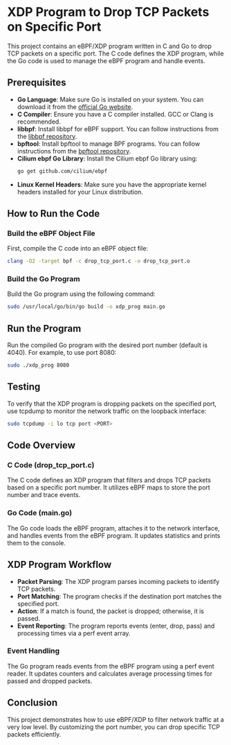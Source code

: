 # XDP Program to Drop TCP Packets on Specific Port

This project contains an eBPF/XDP program written in C and Go to drop TCP packets on a specific port. The C code defines the XDP program, while the Go code is used to manage the eBPF program and handle events.

## Prerequisites

- **Go Language**: Make sure Go is installed on your system. You can download it from the [official Go website](https://golang.org/dl/).
- **C Compiler**: Ensure you have a C compiler installed. GCC or Clang is recommended.
- **libbpf**: Install libbpf for eBPF support. You can follow instructions from the [libbpf repository](https://github.com/libbpf/libbpf).
- **bpftool**: Install bpftool to manage BPF programs. You can follow instructions from the [bpftool repository](https://github.com/libbpf/bpftool).
- **Cilium ebpf Go Library**: Install the Cilium ebpf Go library using:
    ```sh
    go get github.com/cilium/ebpf
    ```
- **Linux Kernel Headers**: Make sure you have the appropriate kernel headers installed for your Linux distribution.

## How to Run the Code

### Build the eBPF Object File

First, compile the C code into an eBPF object file:
```sh
clang -O2 -target bpf -c drop_tcp_port.c -o drop_tcp_port.o
```
### Build the Go Program

Build the Go program using the following command:

```sh
sudo /usr/local/go/bin/go build -o xdp_prog main.go
```
## Run the Program

Run the compiled Go program with the desired port number (default is 4040). For example, to use port 8080:

```sh
sudo ./xdp_prog 8080
```
## Testing

To verify that the XDP program is dropping packets on the specified port, use tcpdump to monitor the network traffic on the loopback interface:

```sh
sudo tcpdump -i lo tcp port <PORT>
```
## Code Overview

### C Code (drop_tcp_port.c)

The C code defines an XDP program that filters and drops TCP packets based on a specific port number. It utilizes eBPF maps to store the port number and trace events.

### Go Code (main.go)

The Go code loads the eBPF program, attaches it to the network interface, and handles events from the eBPF program. It updates statistics and prints them to the console.

## XDP Program Workflow

- **Packet Parsing**: The XDP program parses incoming packets to identify TCP packets.
- **Port Matching**: The program checks if the destination port matches the specified port.
- **Action**: If a match is found, the packet is dropped; otherwise, it is passed.
- **Event Reporting**: The program reports events (enter, drop, pass) and processing times via a perf event array.

### Event Handling

The Go program reads events from the eBPF program using a perf event reader. It updates counters and calculates average processing times for passed and dropped packets.

## Conclusion

This project demonstrates how to use eBPF/XDP to filter network traffic at a very low level. By customizing the port number, you can drop specific TCP packets efficiently.
